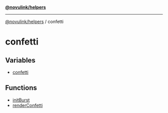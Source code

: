 [**@novulink/helpers**](../README.md)

***

[@novulink/helpers](../modules.md) / confetti

# confetti

## Variables

- [confetti](variables/confetti.md)

## Functions

- [initBurst](functions/initBurst.md)
- [renderConfetti](functions/renderConfetti.md)
